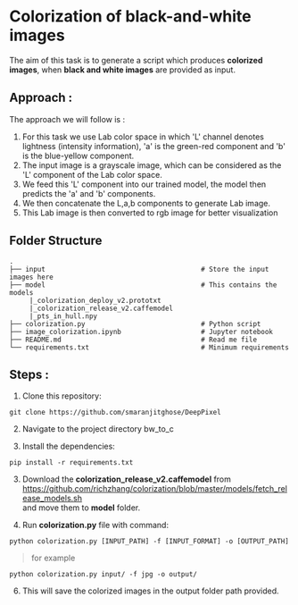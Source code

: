 ﻿# Colorization of black-and-white images

The aim of this task is to generate a script which produces **colorized images**, when **black and white images** are provided as input. 

## Approach :
The approach we will follow is :
1. For this task we use Lab color space in which 'L' channel denotes lightness (intensity information),
   'a' is the green-red component and 'b' is the blue-yellow component. 
2. The input image is a grayscale image, which can be considered as the 'L' component of the Lab color space.
3. We feed this 'L' component into our trained model, the model then predicts the 'a' and 'b' components. 
4. We then concatenate the L,a,b  components to generate Lab image. 
5. This Lab image is then converted to rgb image for better visualization

## Folder Structure
    . 
    ├── input                                       # Store the input images here
    ├── model                                       # This contains the models
         |_colorization_deploy_v2.prototxt
         |_colorization_release_v2.caffemodel
         |_pts_in_hull.npy
    ├── colorization.py                             # Python script
    ├── image_colorization.ipynb                    # Jupyter notebook
    ├── README.md                                   # Read me file  
    └── requirements.txt                            # Minimum requirements
    
## Steps :

1. Clone this repository:
```
git clone https://github.com/smaranjitghose/DeepPixel
```
2. Navigate to the project directory bw_to_c

2. Install the dependencies:
```
pip install -r requirements.txt 
```

3. Download the **colorization_release_v2.caffemodel** from https://github.com/richzhang/colorization/blob/master/models/fetch_release_models.sh                             
   and move them to **model** folder.

4. Run **colorization.py** file with command: 
 
```
python colorization.py [INPUT_PATH] -f [INPUT_FORMAT] -o [OUTPUT_PATH]
```
 > for example
```
python colorization.py input/ -f jpg -o output/
```


6. This will save the colorized images in the output folder path provided.
